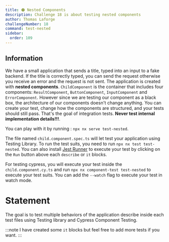 ```yaml
---
title: 🟠 Nested Components
description: Challenge 18 is about testing nested components
author: Thomas Laforge
challengeNumber: 18
command: test-nested
sidebar:
  order: 109
---
```


## Information

We have a small application that sends a title, typed into an input to a fake backend.
If the title is correctly typed, you can send the request otherwise you receive an error and the request is not sent.
The application is created with <b>nested components</b>. `ChildComponent` is the container that includes four components: `ResultComponent`, `ButtonComponent`, `InputComponent` and `ErrorComponent`. However since we are testing our component as a black box, the architecture of our components doesn't change anything. You can create your test, change how the components are structured, and your tests should still pass. That's the goal of integration tests. <b>Never test internal implementation details!!!</b>.

You can play with it by running : `npx nx serve test-nested`.

The file named `child.component.spec.ts` will let test your application using Testing Library. To run the test suits, you need to run `npx nx test test-nested`. You can also install [Jest Runner](https://marketplace.visualstudio.com/items?itemName=firsttris.vscode-jest-runner) to execute your test by clicking on the `Run` button above each `describe` or `it` blocks.

For testing cypress, you will execute your test inside the `child.component.cy.ts` and run `npx nx component-test test-nested` to execute your test suits. You can add the `--watch` flag to execute your test in watch mode.

# Statement

The goal is to test multiple behaviors of the application describe inside each test files using Testing library and Cypress Component Testing.

:::note
I have created some `it` blocks but feel free to add more tests if you want.
:::
